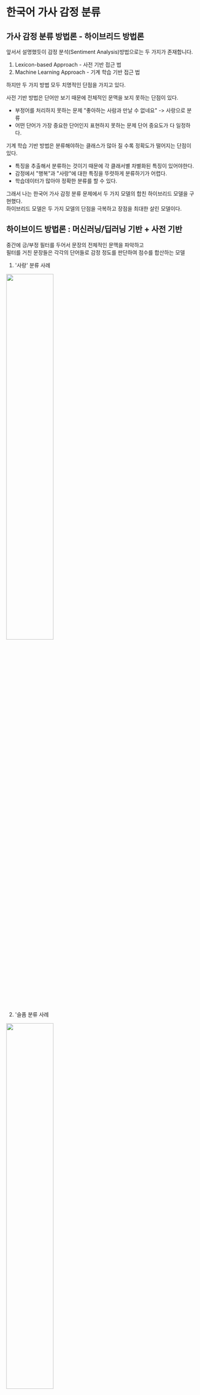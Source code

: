 # 한국어 가사 감정 분류

## 가사 감정 분류 방법론 - 하이브리드 방법론

앞서서 설명했듯이 감정 분석(Sentiment Analysis)방법으로는 두 가지가 존재합니다.

1. Lexicon-based Approach - 사전 기반 접근 법
2. Machine Learning Approach - 기계 학습 기반 접근 법

하지만 두 가지 방법 모두 치명적인 단점을 가지고 있다.

사전 기반 방법은 단어만 보기 때문에 전체적인 문맥을 보지 못하는 단점이 있다.
 - 부정어를 처리하지 못하는 문제 "좋아하는 사람과 만날 수 없네요" -> 사랑으로 분류
 - 어떤 단어가 가장 중요한 단어인지 표현하지 못하는 문제 단어 중요도가 다 일정하다.

기계 학습 기반 방법은 분류해야하는 클래스가 많아 질 수록 정확도가 떨어지는 단점이 있다.
 - 특징을 추출해서 분류하는 것이기 때문에 각 클래서별 차별화된 특징이 있어야한다.
 - 감정에서 "행복"과 "사랑"에 대한 특징을 뚜렷하게 분류하기가 어렵다.
 - 학습데이터가 많아야 정확한 분류를 할 수 있다.

그래서 나는 한국어 가사 감정 분류 문제에서 두 가지 모델의 합친 하이브리드 모델을 구현했다.<br>
하이브리드 모델은 두 가지 모델의 단점을 극복하고 장점을 최대한 살린 모델이다.

## 하이브이드 방법론 : 머신러닝/딥러닝 기반 + 사전 기반

중간에 긍/부정 필터를 두어서 문장의 전체적인 문맥을 파악하고 <br>
필터를 거친 문장들은 각각의 단어들로 감정 정도를 판단하여 점수를 합산하는 모델 <br>

1) '사랑' 분류 사례
<img src = "https://user-images.githubusercontent.com/23625693/126859462-83373b8a-275c-445a-b623-25d28c979390.png" width="50%" height="50%">

2) '슬픔 분류 사례
<img src = "https://user-images.githubusercontent.com/23625693/126859477-7e793a5c-ff38-4470-bd50-0229de03c1af.png" width="50%" height="50%">


## 긍/부정 분류기 : BERT 이진 분류 모델

기존에 라벨링했던 데이터를 긍정적인 감정(1) 과 부정적인 감정(0) 으로 치환하여 학습

Transformer 패키지 
Keras 사용

위키피디아에서 사전 학습시킨 모델 다운로드
bert-base-multilingual-cased 사용 ( 104 languages , 12-layer , 768-hidden , 12-head, 110M parameters ) 

- Config
- Checkpoint
- Vocab.txt

Bert_tokenizer를
Vocab 기준으로 임베딩 : input token
두 개의 문장을 구분하는 : segment input
Self-Attention 의 입력 위치를 나타내는 : postion input
* 한국어의 경우에는 bert input을 제외하고 모두다 0을 사용함.

사전학습된 모델을 로드 BERT 모델 레이어 과정
1. 768차원으로 token , segment 임베딩
2. 12개의 셀프 어텐션 레이어
3. NSP , MLM
----------사전 학습 레이어----------------- 4. DropOut
5. Output : Dense( 1, sigmoid )

<img src = "https://user-images.githubusercontent.com/23625693/126860642-b83afd87-3174-48bd-a101-66143eb8a2b0.png" width="30%" height="30%">

## 사전 기반 분류 모델 ( 긍/부정 필터 이후 분석 )

가사 도메인에 적합한 말뭉치 기반 감정 단어 사전 생성

8586개의 문장을 6개의 감정으로 빈도 수 별로 단어 사전 생성

형태소 분석기는 : 코모란 형태소 분석기를 사용함.
단어사전에는 : 명사 : 일반명사 , 고유명사 , 의존명사 , 형용사 , 동사 , 일반부사, 감탄사 , 외국어만 포함시킴

동사와 부사에는 “+다”를 붙여서 사전에 저장함. *명사와 동사/부사를 구분 짓기 위함 (ex 사과 , 사과하다 )

<img src = "https://user-images.githubusercontent.com/23625693/126860826-66afaafc-2ee7-46d0-9aeb-c573b7c92752.png" width="50%" height="50%">

감정 불용어 제거 ( ex : 있다 , 하다 , 나다 , 것 , 넌 , 다... )
*'있다'는 감정과 아무런 상관이 없지만 제거하지 않는 다면 감정 점수에 영향을 줌

형태소 분석기

Komoran 과 Okt 를 두고 고민을 많이 했는데 ( 둘다 속도가 비슷 )
정규화 측면에서 명사는 Okt 의 성능이 좋았고 , 동사는 코모란의 성능이 좋았다.
사실 두 형태소 분석기의 장/단점이 있지만
직관적으로 보았을 때 보기 편한 방법으로 코모란 형태소에 부사와 , 동사에 +'다'를 붙여주는 방식을 채택하였다.

코모란 형태소 분석기 결과
![image](https://user-images.githubusercontent.com/23625693/126860913-ca379fb4-a6ad-41cf-90b7-be93dde8f865.png)

## 하이브리드의 필요성
감정단어사전\-예시단어2개

<table style="border-collapse: collapse; width: 100%; height: 58px;" border="1" data-ke-align="alignLeft"><tbody><tr style="height: 18px;"><td style="height: 18px;"><span><span style="color: #000000;" data-contrast="auto"><span></span></span><span style="color: #000000;">&nbsp;</span></span></td><td style="height: 18px;"><span><span style="color: #000000;" data-contrast="none"><span>love</span></span><span style="color: #000000;">&nbsp;</span></span></td><td style="height: 18px;"><span><span style="color: #000000;" data-contrast="none"><span>fun</span></span><span style="color: #000000;">&nbsp;</span></span></td><td style="height: 18px;"><span><span style="color: #000000;" data-contrast="none"><span>enthusiasm</span></span><span style="color: #000000;">&nbsp;</span></span></td><td style="height: 18px;"><span><span style="color: #000000;" data-contrast="none"><span>happyness</span></span><span style="color: #000000;">&nbsp;</span></span></td><td style="height: 18px;"><span><span style="color: #000000;" data-contrast="none"><span>sadness</span></span><span style="color: #000000;">&nbsp;</span></span></td><td style="height: 18px;"><span><span style="color: #000000;" data-contrast="none"><span>anger</span></span><span style="color: #000000;">&nbsp;</span></span></td><td style="height: 18px;"><span><span style="color: #000000;" data-contrast="none"><span>lonely</span></span><span style="color: #000000;">&nbsp;</span></span></td><td style="height: 18px;"><span><span style="color: #000000;" data-contrast="none"><span>longing</span></span><span style="color: #000000;">&nbsp;</span></span></td><td style="height: 18px;"><span><span style="color: #000000;" data-contrast="none"><span>fear</span></span><span style="color: #000000;">&nbsp;</span></span></td></tr><tr style="height: 20px;"><td style="height: 20px;"><span><span style="color: #000000;" data-contrast="none"><span>사랑</span></span><span style="color: #000000;">&nbsp;</span></span></td><td style="height: 20px;"><span><span style="color: #000000;" data-contrast="none"><span>0.61</span></span><span style="color: #000000;">&nbsp;</span></span></td><td style="height: 20px;"><span><span style="color: #000000;" data-contrast="auto"><span></span></span><span style="color: #000000;">&nbsp;</span></span></td><td style="height: 20px;"><span><span style="color: #000000;" data-contrast="none"><span>0.01</span></span><span style="color: #000000;">&nbsp;</span></span></td><td style="height: 20px;"><span><span style="color: #000000;" data-contrast="none"><span>0.02</span></span><span style="color: #000000;">&nbsp;</span></span></td><td style="height: 20px;"><span><span style="color: #000000;" data-contrast="none"><span>0.18</span></span><span style="color: #000000;">&nbsp;</span></span></td><td style="height: 20px;"><span><span style="color: #000000;" data-contrast="none"><span>0.07</span></span><span style="color: #000000;">&nbsp;</span></span></td><td style="height: 20px;"><span><span style="color: #000000;" data-contrast="none"><span>0.04</span></span><span style="color: #000000;">&nbsp;</span></span></td><td style="height: 20px;"><span><span style="color: #000000;" data-contrast="none"><span>0.06</span></span><span style="color: #000000;">&nbsp;</span></span></td><td style="height: 20px;"><span><span style="color: #000000;" data-contrast="none"><span>0.02</span></span><span style="color: #000000;">&nbsp;</span></span></td></tr><tr style="height: 20px;"><td style="height: 20px;"><span><span style="color: #000000;" data-contrast="none"><span>마음</span></span><span style="color: #000000;">&nbsp;</span></span></td><td style="height: 20px;"><span><span style="color: #000000;" data-contrast="none"><span>0.27</span></span><span style="color: #000000;">&nbsp;</span></span></td><td style="height: 20px;"><span><span style="color: #000000;" data-contrast="none"><span>0.05</span></span><span style="color: #000000;">&nbsp;</span></span></td><td style="height: 20px;"><span><span style="color: #000000;" data-contrast="none"><span>0.04</span></span><span style="color: #000000;">&nbsp;</span></span></td><td style="height: 20px;"><span><span style="color: #000000;" data-contrast="none"><span>0.1</span></span><span style="color: #000000;">&nbsp;</span></span></td><td style="height: 20px;"><span><span style="color: #000000;" data-contrast="none"><span>0.33</span></span><span style="color: #000000;">&nbsp;</span></span></td><td style="height: 20px;"><span><span style="color: #000000;" data-contrast="auto"><span></span></span><span style="color: #000000;">&nbsp;</span></span></td><td style="height: 20px;"><span><span style="color: #000000;" data-contrast="none"><span>0.09</span></span><span style="color: #000000;">&nbsp;</span></span></td><td style="height: 20px;"><span><span style="color: #000000;" data-contrast="none"><span>0.07</span></span><span style="color: #000000;">&nbsp;</span></span></td><td style="height: 20px;"><span><span style="color: #000000;" data-contrast="none"><span>0.04</span></span><span style="color: #000000;">&nbsp;</span></span></td></tr></tbody></table>

"사랑" 이라는 단어는 사랑노래에 일반적으로(61%) 등장하지만 슬픈 노래에도(18%) 등장한다. 
이 사전을 가지고 점수화를 할 경우 사랑노래에 나오는 "사랑"이라는 단어에는 항상 슬픔이 18% 점수로 추가될 것이고 , 슬픈 노래에 나오는 "사랑"은 사랑감정이 61% 계속 점수에 추가될 것이다. 

그래서 중간에 긍/부정을 판단할 수 있는 딥러닝 모델(BERT)를 활용하여 문장에 대한 전체적인 맥락의 긍부정을 파악한다. 

그래서 긍정이 나올 경우

<table style="border-collapse: collapse; width: 100%;" border="1" data-ke-align="alignLeft"><tbody><tr><td style="width: 6.97674%;"><span><span style="color: #000000;" data-contrast="auto"><span></span></span><span style="color: #000000;">&nbsp;</span></span></td><td style="width: 7.55814%;"><span><span style="color: #000000;" data-contrast="none"><span>love</span></span><span style="color: #000000;">&nbsp;</span></span></td><td style="width: 7.7907%;"><span><span style="color: #000000;" data-contrast="none"><span>fun</span></span><span style="color: #000000;">&nbsp;</span></span></td><td style="width: 14.8837%;"><span><span style="color: #000000;" data-contrast="none"><span>enthusiasm</span></span><span style="color: #000000;">&nbsp;</span></span></td><td style="width: 14.3023%;"><span><span style="color: #000000;" data-contrast="none"><span>happyness</span></span><span style="color: #000000;">&nbsp;</span></span></td><td style="width: 11.6279%;"><span><span style="color: #000000;" data-contrast="none"><span>sadness</span></span><span style="color: #000000;">&nbsp;</span></span></td><td style="width: 8.95349%;"><span><span style="color: #000000;" data-contrast="none"><span>anger</span></span><span style="color: #000000;">&nbsp;</span></span></td><td style="width: 9.18605%;"><span><span style="color: #000000;" data-contrast="none"><span>lonely</span></span><span style="color: #000000;">&nbsp;</span></span></td><td style="width: 10.814%;"><span><span style="color: #000000;" data-contrast="none"><span>longing</span></span><span style="color: #000000;">&nbsp;</span></span></td><td style="width: 7.7907%;"><span><span style="color: #000000;" data-contrast="none"><span>fear</span></span><span style="color: #000000;">&nbsp;</span></span></td></tr><tr><td style="width: 6.97674%;"><span><span style="color: #000000;" data-contrast="none"><span>사랑</span></span><span style="color: #000000;">&nbsp;</span></span></td><td style="width: 7.55814%;"><span><span style="color: #000000;" data-contrast="none"><span>0.61</span></span><span style="color: #000000;">&nbsp;</span></span></td><td style="width: 7.7907%;"><span><span style="color: #000000;" data-contrast="auto"><span></span></span><span style="color: #000000;">&nbsp;</span></span></td><td style="width: 14.8837%;"><span><span style="color: #000000;" data-contrast="none"><span>0.01</span></span><span style="color: #000000;">&nbsp;</span></span></td><td style="width: 14.3023%;"><span><span style="color: #000000;" data-contrast="none"><span>0.02</span></span><span style="color: #000000;">&nbsp;</span></span></td><td style="width: 11.6279%;">&nbsp;</td><td style="width: 8.95349%;">&nbsp;</td><td style="width: 9.18605%;">&nbsp;</td><td style="width: 10.814%;">&nbsp;</td><td style="width: 7.7907%;">&nbsp;</td></tr><tr><td style="width: 6.97674%;"><span><span style="color: #000000;" data-contrast="none"><span>마음</span></span><span style="color: #000000;">&nbsp;</span></span></td><td style="width: 7.55814%;"><span><span style="color: #000000;" data-contrast="none"><span>0.27</span></span><span style="color: #000000;">&nbsp;</span></span></td><td style="width: 7.7907%;"><span><span style="color: #000000;" data-contrast="none"><span>0.05</span></span><span style="color: #000000;">&nbsp;</span></span></td><td style="width: 14.8837%;"><span><span style="color: #000000;" data-contrast="none"><span>0.04</span></span><span style="color: #000000;">&nbsp;</span></span></td><td style="width: 14.3023%;"><span><span style="color: #000000;" data-contrast="none"><span>0.1</span></span><span style="color: #000000;">&nbsp;</span></span></td><td style="width: 11.6279%;">&nbsp;</td><td style="width: 8.95349%;">&nbsp;</td><td style="width: 9.18605%;">&nbsp;</td><td style="width: 10.814%;">&nbsp;</td><td style="width: 7.7907%;">&nbsp;</td></tr></tbody></table>

뒤에 부정 감정들을 점수계산에서 제외시키고, 

부정이 나올 경우 

<table style="border-collapse: collapse; width: 100%;" border="1" data-ke-align="alignLeft"><tbody><tr><td><span><span style="color: #000000;" data-contrast="auto"><span></span></span><span style="color: #000000;">&nbsp;</span></span></td><td><span><span style="color: #000000;" data-contrast="none"><span>love</span></span><span style="color: #000000;">&nbsp;</span></span></td><td><span><span style="color: #000000;" data-contrast="none"><span>fun</span></span><span style="color: #000000;">&nbsp;</span></span></td><td><span><span style="color: #000000;" data-contrast="none"><span>enthusiasm</span></span><span style="color: #000000;">&nbsp;</span></span></td><td><span><span style="color: #000000;" data-contrast="none"><span>happyness</span></span><span style="color: #000000;">&nbsp;</span></span></td><td><span><span style="color: #000000;" data-contrast="none"><span>sadness</span></span><span style="color: #000000;">&nbsp;</span></span></td><td><span><span style="color: #000000;" data-contrast="none"><span>anger</span></span><span style="color: #000000;">&nbsp;</span></span></td><td><span><span style="color: #000000;" data-contrast="none"><span>lonely</span></span><span style="color: #000000;">&nbsp;</span></span></td><td><span><span style="color: #000000;" data-contrast="none"><span>longing</span></span><span style="color: #000000;">&nbsp;</span></span></td><td><span><span style="color: #000000;" data-contrast="none"><span>fear</span></span><span style="color: #000000;">&nbsp;</span></span></td></tr><tr><td><span><span style="color: #000000;" data-contrast="none"><span>사랑</span></span><span style="color: #000000;">&nbsp;</span></span></td><td>&nbsp;</td><td>&nbsp;</td><td>&nbsp;</td><td>&nbsp;</td><td><span><span style="color: #000000;" data-contrast="none"><span>0.18</span></span><span style="color: #000000;">&nbsp;</span></span></td><td><span><span style="color: #000000;" data-contrast="none"><span>0.07</span></span><span style="color: #000000;">&nbsp;</span></span></td><td><span><span style="color: #000000;" data-contrast="none"><span>0.04</span></span><span style="color: #000000;">&nbsp;</span></span></td><td><span><span style="color: #000000;" data-contrast="none"><span>0.06</span></span><span style="color: #000000;">&nbsp;</span></span></td><td><span><span style="color: #000000;" data-contrast="none"><span>0.02</span></span><span style="color: #000000;">&nbsp;</span></span></td></tr><tr><td><span><span style="color: #000000;" data-contrast="none"><span>마음</span></span><span style="color: #000000;">&nbsp;</span></span></td><td>&nbsp;</td><td>&nbsp;</td><td>&nbsp;</td><td>&nbsp;</td><td><span><span style="color: #000000;" data-contrast="none"><span>0.33</span></span><span style="color: #000000;">&nbsp;</span></span></td><td><span><span style="color: #000000;" data-contrast="auto"><span></span></span><span style="color: #000000;">&nbsp;</span></span></td><td><span><span style="color: #000000;" data-contrast="none"><span>0.09</span></span><span style="color: #000000;">&nbsp;</span></span></td><td><span><span style="color: #000000;" data-contrast="none"><span>0.07</span></span><span style="color: #000000;">&nbsp;</span></span></td><td><span><span style="color: #000000;" data-contrast="none"><span>0.04</span></span><span style="color: #000000;">&nbsp;</span></span></td></tr></tbody></table>

앞에 있는 긍정단어들을 제외시킵니다. 

![image](https://user-images.githubusercontent.com/23625693/126861126-b238dc60-cf41-48fc-a8b3-0c7d0a374faa.png)
![image](https://user-images.githubusercontent.com/23625693/126861130-8fac497c-4621-4954-97e0-530d0318b896.png)
![image](https://user-images.githubusercontent.com/23625693/126861132-36b6981d-abac-49ec-9b0e-895669b91adc.png)
![image](https://user-images.githubusercontent.com/23625693/126861138-659b35f0-abf7-4b5b-9175-742fd4cb0bd9.png)

## 한국어 가사 감정 분석 흐름도

![image](https://user-images.githubusercontent.com/23625693/126861176-b57cc539-cb06-454d-9d2e-be4c2ee5480e.png)

## 분석 결과 

![image](https://user-images.githubusercontent.com/23625693/126861823-ceabe1ff-fae2-4b4c-89e5-0f4982bd8cda.png)
![image](https://user-images.githubusercontent.com/23625693/126861837-bc9984e0-5618-4271-8f0c-96ba55916670.png)

더 많은 결과 보기 : https://drive.google.com/file/d/1hXIElY-9dCNQ2FIcEiRmiPLkta-r_2T0/view?usp=sharing
